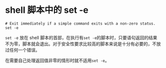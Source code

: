 # shell 脚本中的 set -e

```shell
# Exit immediately if a simple command exits with a non-zero status.
set -e
```

`set -e` 放在 shell 脚本的首部，在执行有`set -e`的脚本时，只要语句返回的结果不为零，脚本就会退出。对于安全性要求比较高的脚本来说是十分有必要的，不放过任何一个错误。

在需要自己处理返回值非零的情形时就不适用`set -e`。
